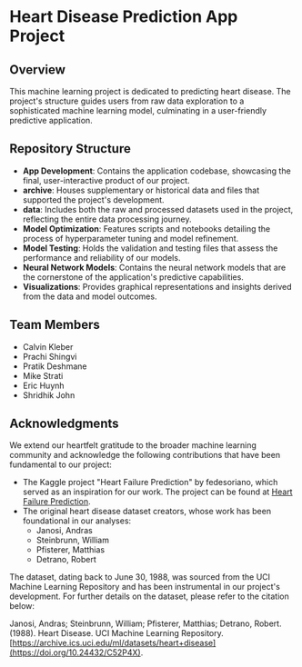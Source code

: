 # Heart Disease Prediction App Project

## Overview
This machine learning project is dedicated to predicting heart disease. The project's structure guides users from raw data exploration to a sophisticated machine learning model, culminating in a user-friendly predictive application.

## Repository Structure
- **App Development**: Contains the application codebase, showcasing the final, user-interactive product of our project.
- **archive**: Houses supplementary or historical data and files that supported the project's development.
- **data**: Includes both the raw and processed datasets used in the project, reflecting the entire data processing journey.
- **Model Optimization**: Features scripts and notebooks detailing the process of hyperparameter tuning and model refinement.
- **Model Testing**: Holds the validation and testing files that assess the performance and reliability of our models.
- **Neural Network Models**: Contains the neural network models that are the cornerstone of the application's predictive capabilities.
- **Visualizations**: Provides graphical representations and insights derived from the data and model outcomes.

## Team Members
- Calvin Kleber
- Prachi Shingvi
- Pratik Deshmane
- Mike Strati
- Eric Huynh
- Shridhik John

## Acknowledgments
We extend our heartfelt gratitude to the broader machine learning community and acknowledge the following contributions that have been fundamental to our project:
- The Kaggle project "Heart Failure Prediction" by fedesoriano, which served as an inspiration for our work. The project can be found at [Heart Failure Prediction](https://www.kaggle.com/datasets/fedesoriano/heart-failure-prediction).
- The original heart disease dataset creators, whose work has been foundational in our analyses:
  - Janosi, Andras
  - Steinbrunn, William
  - Pfisterer, Matthias
  - Detrano, Robert

The dataset, dating back to June 30, 1988, was sourced from the UCI Machine Learning Repository and has been instrumental in our project's development. For further details on the dataset, please refer to the citation below:

Janosi, Andras; Steinbrunn, William; Pfisterer, Matthias; Detrano, Robert. (1988). Heart Disease. UCI Machine Learning Repository. [https://archive.ics.uci.edu/ml/datasets/heart+disease](https://doi.org/10.24432/C52P4X).
